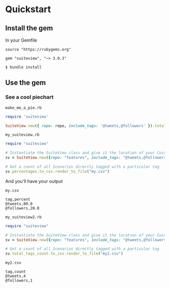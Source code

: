 # Quickstart

## Install the gem
In your Gemfile
```Gemfile
source "https://rubygems.org"

gem "suiteview", "~> 3.0.3"
```

`$ bundle install`

## Use the gem

### See a cool piechart

`make_me_a_pie.rb`

```ruby
require 'suiteview'

SuiteView.new({ repo: repo, include_tags: '@tweets,@followers' }).total_tags_count.to_csv.render_pie_chart_html("#{__dir__}/my_pie.html").launch
```

`my_suiteview.rb`

```ruby
require "suiteview"

# Instantiate the SuiteView class and give it the location of your Cucumber Suite (repo)
sv = SuiteView.new({repo: "features", include_tags: "@tweets,@followers", exclude_tag: "@wip"})

# Get a count of all Scenarios directly tagged with a particular tag
sv.percentages.to_csv.render_to_file("my.csv")
```

And you'll have your output

`my.csv`

```csv
tag,percent
@tweets,80.0
@followers,20.0
```

`my_suiteview2.rb`

```ruby
require "suiteview"

# Instantiate the SuiteView class and give it the location of your Cucumber Suite (repo)
sv = SuiteView.new({repo: "features", include_tags: "@tweets,@followers", exclude_tag: "@wip"})

# Get a count of all Scenarios directly tagged with a particular tag
sv.total_tags_count.to_csv.render_to_file("my2.csv")
```

`my2.csv`

```csv
tag,count
@tweets,4
@followers,1
```